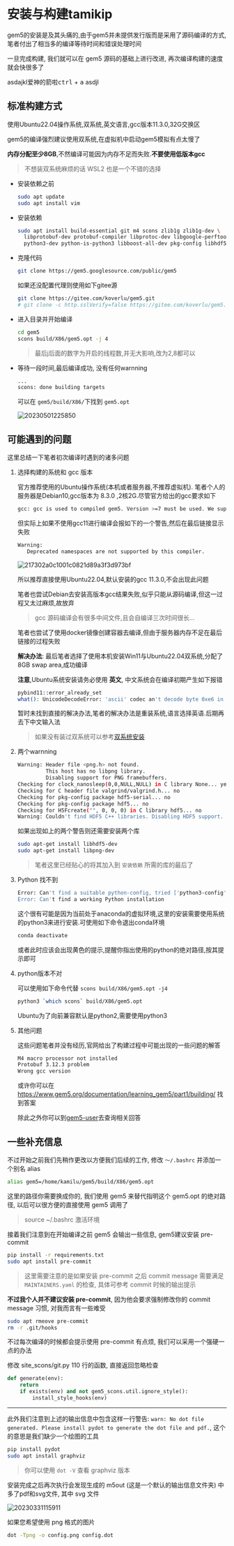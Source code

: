 

# 安装与构建tamikip

gem5的安装是及其头痛的,由于gem5并未提供发行版而是采用了源码编译的方式,笔者付出了相当多的编译等待时间和错误处理时间

一旦完成构建, 我们就可以在 gem5 源码的基础上进行改进, 再次编译构建的速度就会快很多了

asdajkl爱神的箭啦<kbd>ctrl</kbd> + <kbd>a</kbd> asdjl

## 标准构建方式

使用Ubuntu22.04操作系统,双系统,英文语言,gcc版本11.3.0,32G交换区

gem5的编译强烈建议使用双系统,在虚拟机中启动gem5模拟有点太慢了

**内存分配至少8GB**,不然编译可能因为内存不足而失败.**不要使用低版本gcc**

> 不想装双系统麻烦的话 WSL2 也是一个不错的选择

- 安装依赖之前

  ```bash
  sudo apt update
  sudo apt install vim
  ```

- 安装依赖

  ```bash
  sudo apt install build-essential git m4 scons zlib1g zlib1g-dev \
    libprotobuf-dev protobuf-compiler libprotoc-dev libgoogle-perftools-dev \
    python3-dev python-is-python3 libboost-all-dev pkg-config libhdf5-dev libpng-dev
  ```

- 克隆代码

  ```bash
  git clone https://gem5.googlesource.com/public/gem5
  ```

  如果还没配置代理则使用如下gitee源

  ```bash
  git clone https://gitee.com/koverlu/gem5.git
  # git clone -c http.sslVerify=false https://gitee.com/koverlu/gem5.git/
  ```

- 进入目录并开始编译

  ```bash
  cd gem5
  scons build/X86/gem5.opt -j 4
  ```

  > 最后j后面的数字为开启的线程数,并无大影响,改为2,8都可以

- 等待一段时间,最后编译成功, 没有任何warnning

  ```bash
  ...
  scons: done building targets
  ```

  可以在 `gem5/build/X86/`下找到 `gem5.opt`

  ![20230501225850](https://raw.githubusercontent.com/learner-lu/picbed/master/20230501225850.png)

## 可能遇到的问题

这里总结一下笔者初次编译时遇到的诸多问题

1. 选择构建的系统和 gcc 版本

   官方推荐使用的Ubuntu操作系统(本机或者服务器,不推荐虚拟机). 笔者个人的服务器是Debian10,gcc版本为 8.3.0 ,2核2G.尽管官方给出的gcc要求如下

   ```bash
   gcc: gcc is used to compiled gem5. Version >=7 must be used. We support up to gcc Version 11.
   ```

   但实际上如果不使用gcc11进行编译会报如下的一个警告,然后在最后链接显示失败

   ```bash
   Warning:
      Deprecated namespaces are not supported by this compiler.
   ```

   ![217302a0c1001c0821d89a3f3d973bf](https://raw.githubusercontent.com/learner-lu/picbed/master/217302a0c1001c0821d89a3f3d973bf.png)

   所以推荐直接使用Ubuntu22.04,默认安装的gcc 11.3.0,不会出现此问题

   笔者也尝试Debian去安装高版本gcc结果失败,似乎只能从源码编译,但这一过程又太过麻烦,故放弃

   > gcc 源码编译会有很多中间文件,且会自编译三次时间很长...

   笔者也尝试了使用docker镜像创建容器去编译,但由于服务器内存不足在最后链接的过程失败

   **解决办法**: 最后笔者选择了使用本机安装Win11与Ubuntu22.04双系统,分配了8GB swap area,成功编译

   **注意**,Ubuntu系统安装请务必使用 **英文**, 中文系统会在编译初期产生如下报错

   ```bash
   pybind11::error_already_set
   what(): UnicodeDecodeError: 'ascii' codec an't decode byte 0xe6 in position 78:ordinal not in range(128
   ```

   暂时未找到直接的解决办法,笔者的解决办法是重装系统,语言选择英语.后期再去下中文输入法

   > 如果没有装过双系统可以参考[双系统安装](https://luzhixing12345.github.io/2022/11/15/%E7%8E%AF%E5%A2%83%E9%85%8D%E7%BD%AE/%E5%8F%8C%E7%B3%BB%E7%BB%9F%E5%AE%89%E8%A3%85/)

2. 两个warnning

   ```bash
   Warning: Header file <png.h> not found.
            This host has no libpng library.
            Disabling support for PNG framebuffers.
   Checking for clock_nanosleep(0,0,NULL,NULL) in C library None... yes
   Checking for C header file valgrind/valgrind.h... no
   Checking for pkg-config package hdf5-serial... no
   Checking for pkg-config package hdf5... no
   Checking for H5Fcreate("", 0, 0, 0) in C library hdf5... no
   Warning: Couldn't find HDF5 C++ libraries. Disabling HDF5 support.
   ```

   如果出现如上的两个警告则还需要安装两个库

   ```bash
   sudo apt-get install libhdf5-dev
   sudo apt-get install libpng-dev
   ```

   > 笔者这里已经贴心的将其加入到 `安装依赖` 所需的库的最后了

3. Python 找不到

   ```bash
   Error: Can't find a suitable python-config, tried ['python3-config','python-config']
   Error: Can't find a working Python installation
   ```

   这个很有可能是因为当前处于anaconda的虚拟环境,这里的安装需要使用系统的python3来进行安装.可使用如下命令退出conda环境

   ```bash
   conda deactivate
   ```

   或者此时应该会出现黄色的提示,提醒你指出使用的python的绝对路径,按其提示即可

4. python版本不对

   可以使用如下命令代替 `scons build/X86/gem5.opt -j4`

   ```bash
   python3 `which scons` build/X86/gem5.opt
   ```

   Ubuntu为了向前兼容默认是python2,需要使用python3

5. 其他问题

   这些问题笔者并没有经历,官网给出了构建过程中可能出现的一些问题的解答

   ```bash
   M4 macro processor not installed
   Protobuf 3.12.3 problem
   Wrong gcc version
   ```

   或许你可以在 https://www.gem5.org/documentation/learning_gem5/part1/building/ 找到答案

   除此之外你可以到[gem5-user](https://www.mail-archive.com/gem5-users@gem5.org/)去查询相关回答

## 一些补充信息

不过开始之前我们先稍作更改以方便我们后续的工作, 修改 `～/.bashrc` 并添加一个别名 alias

```bash
alias gem5=/home/kamilu/gem5/build/X86/gem5.opt
```

这里的路径你需要换成你的, 我们使用 gem5 来替代指明这个 gem5.opt 的绝对路径, 以后可以很方便的直接使用 gem5 调用了

> source ~/.bashrc 激活环境

接着我们注意到在开始编译之前 gem5 会输出一些信息, gem5建议安装 pre-commit

```bash
pip install -r requirements.txt
sudo apt install pre-commit
```

> 这里需要注意的是如果安装 pre-commit 之后 commit message 需要满足 `MAINTAINERS.yaml` 的检查, 具体可参考 commit 时候的输出提示

**不过我个人并不建议安装 pre-commit**, 因为他会要求强制修改你的 commit message 习惯, 对我而言有一些难受

```bash
sudo apt rmeove pre-commit
rm -r .git/hooks
```

不过每次编译的时候都会提示使用 pre-commit 有点烦, 我们可以采用一个强硬一点的办法

修改 site_scons/git.py 110 行的函数, 直接返回忽略检查

```python
def generate(env):
    return
    if exists(env) and not gem5_scons.util.ignore_style():
        install_style_hooks(env)
```

---

此外我们注意到上述的输出信息中包含这样一行警告: `warn: No dot file generated. Please install pydot to generate the dot file and pdf.`, 这个的意思是我们缺少一个绘图的工具

```bash
pip install pydot
sudo apt install graphviz
```

> 你可以使用 `dot -V` 查看 graphviz 版本

安装完成之后再次执行会发现生成的 m5out (这是一个默认的输出信息文件夹) 中多了pdf和svg文件, 其中 svg 文件

![20230331115911](https://raw.githubusercontent.com/learner-lu/picbed/master/20230331115911.png)

如果您希望使用 png 格式的图片

```bash
dot -Tpng -o config.png config.dot
```
